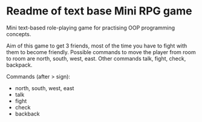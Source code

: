 # Readme of text base Mini RPG game

Mini text-based role-playing game for practising OOP programming concepts.

Aim of this game to get 3 friends, most of the time you have to fight with them to become friendly.
Possible commands to move the player from room to room are north, south, west, east. Other commands talk, fight, check, backpack.

Commands (after > sign):

* north, south, west, east
* talk
* fight
* check
* backback
